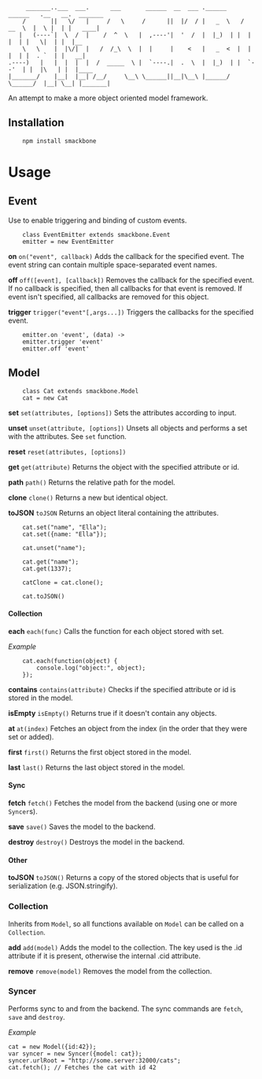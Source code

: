 	     _______..___  ___.      ___       ______  __  ___ .______     ______   .__   __.  _______
	    /       ||   \/   |     /   \     /      ||  |/  / |   _  \   /  __  \  |  \ |  | |   ____|
	   |   (----`|  \  /  |    /  ^  \   |  ,----'|  '  /  |  |_)  | |  |  |  | |   \|  | |  |__
	    \   \    |  |\/|  |   /  /_\  \  |  |     |    <   |   _  <  |  |  |  | |  . `  | |   __|
	.----)   |   |  |  |  |  /  _____  \ |  `----.|  .  \  |  |_)  | |  `--'  | |  |\   | |  |____
	|_______/    |__|  |__| /__/     \__\ \______||__|\__\ |______/   \______/  |__| \__| |_______|

An attempt to make a more object oriented model framework.

## Installation

		npm install smackbone

# Usage

## Event
Use to enable triggering and binding of custom events.

		class EventEmitter extends smackbone.Event
		emitter = new EventEmitter


**on** `on("event", callback)`
Adds the callback for the specified event. The event string can contain multiple space-separated event names.


**off** `off([event], [callback])`
Removes the callback for the specified event. If no callback is specified, then all callbacks for that event is removed. If event isn't specified, all callbacks are removed for this object.

**trigger** `trigger("event"[,args...])`
Triggers the callbacks for the specified event.

		emitter.on 'event', (data) ->
		emitter.trigger 'event'
		emitter.off 'event'

## Model
		class Cat extends smackbone.Model
		cat = new Cat

**set** `set(attributes, [options])`
Sets the attributes according to input.

**unset** `unset(attribute, [options])`
Unsets all objects and performs a set with the attributes. See `set` function.

**reset** `reset(attributes, [options])`

**get** `get(attribute)`
Returns the object with the specified attribute or id.

**path** `path()`
Returns the relative path for the model.

**clone** `clone()`
Returns a new but identical object.

**toJSON** `toJSON`
Returns an object literal containing the attributes.

		cat.set("name", "Ella");
		cat.set({name: "Ella"});

		cat.unset("name");

		cat.get("name");
		cat.get(1337);
		
		catClone = cat.clone();
		
		cat.toJSON()

#### Collection
**each** `each(func)`
Calls the function for each object stored with set.

*Example*

		cat.each(function(object) {
			console.log("object:", object);
		});

**contains** `contains(attribute)`
Checks if the specified attribute or id is stored in the model.

**isEmpty** `isEmpty()`
Returns true if it doesn't contain any objects.

**at** `at(index)`
Fetches an object from the index (in the order that they were set or added).

**first** `first()`
Returns the first object stored in the model.

**last** `last()`
Returns the last object stored in the model.

#### Sync

**fetch** `fetch()`
Fetches the model from the backend (using one or more `Syncer`s).

**save** `save()`
Saves the model to the backend.

**destroy** `destroy()`
Destroys the model in the backend.

#### Other

**toJSON** `toJSON()`
Returns a copy of the stored objects that is useful for serialization (e.g. JSON.stringify).

### Collection
Inherits from `Model`, so all functions available on `Model` can be called on a `Collection`.

**add** `add(model)`
Adds the model to the collection. The key used is the .id attribute if it is present, otherwise the internal .cid attribute.

**remove** `remove(model)`
Removes the model from the collection.

### Syncer
Performs sync to and from the backend. The sync commands are `fetch`, `save` and `destroy`.

*Example*

	cat = new Model({id:42});
	var syncer = new Syncer({model: cat});
	syncer.urlRoot = "http://some.server:32000/cats";
	cat.fetch(); // Fetches the cat with id 42
